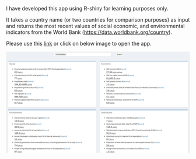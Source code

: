 I have developed this app using R-shiny for learning purposes only.

It takes a country name (or two countries for comparison purposes) as input and returns the most recent values of social economic, and environmental indicators from the World Bank (https://data.worldbank.org/country).

Please use this [link](https://connect.posit.cloud/Fahim-Ahmad/content/0191367c-1fb8-721f-69ce-ebf845609b44) or click on below image to open the app.

[![](img/main-view.png)](https://connect.posit.cloud/Fahim-Ahmad/content/0191367c-1fb8-721f-69ce-ebf845609b44)

